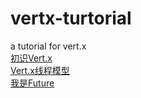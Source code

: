 # vertx-turtorial
a tutorial for vert.x <br>
[初识Vert.x](./docs/初识vert.x.md)<br>
[Vert.x线程模型](./docs/Vert.x线程模型.md)<br>
[我是Future](./docs/我是Future.md)<br>